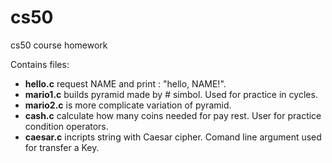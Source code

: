 # cs50
cs50 course homework

Contains files:
- **hello.c** request NAME and print : "hello,  NAME!".
- **mario1.c**  builds pyramid made by # simbol. Used for practice in cycles.
- **mario2.c** is more complicate variation of pyramid.
- **cash.c** calculate how many coins needed for pay rest. User for practice condition operators.
- **caesar.c**  incripts string with Caesar cipher. Comand line argument used for transfer a Key. 
